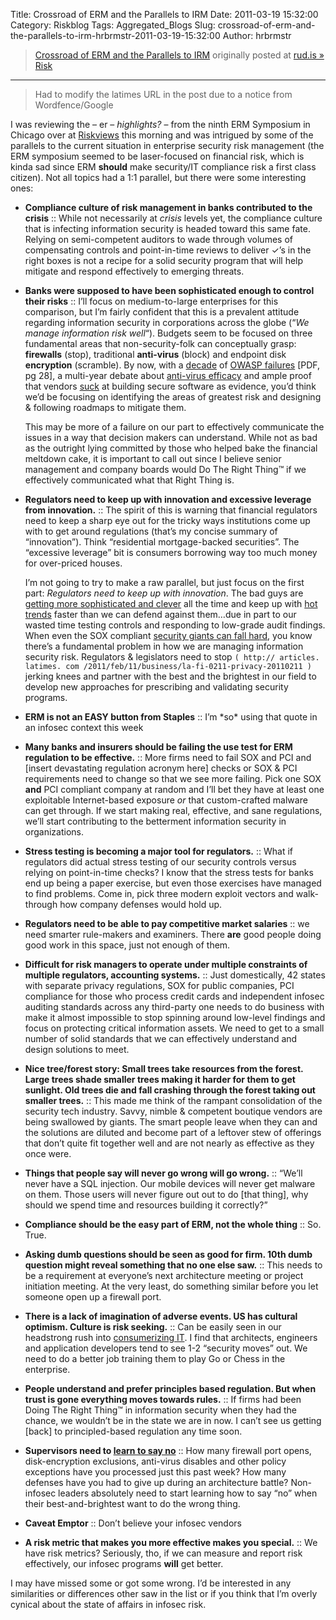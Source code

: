 Title: Crossroad of ERM and the Parallels to IRM
Date: 2011-03-19 15:32:00
Category: Riskblog
Tags: Aggregated_Blogs
Slug: crossroad-of-erm-and-the-parallels-to-irm-hrbrmstr-2011-03-19-15:32:00
Author: hrbrmstr

>[Crossroad of ERM and the Parallels to IRM](http://rud.is/b/2011/03/19/crossroad-of-erm-and-the-parallels-to-irm/) originally posted at [rud.is » Risk](http://rud.is/b)
***
> Had to modify the latimes URL in the post due to a notice from Wordfence/Google

I was reviewing the – er – *highlights?* – from the ninth ERM Symposium in Chicago over at [Riskviews](http://riskviews.wordpress.com/2011/03/18/crossroad-of-erm/) this morning and was intrigued by some of the parallels to the current situation in enterprise security risk management (the ERM symposium seemed to be laser-focused on financial risk, which is kinda sad since ERM **should** make security/IT compliance risk a first class citizen). Not all topics had a 1:1 parallel, but there were some interesting ones:

-   **Compliance culture of risk management in banks contributed to the crisis** :: While not necessarily at *crisis* levels yet, the compliance culture that is infecting information security is headed toward this same fate. Relying on semi-competent auditors to wade through volumes of compensating controls and point-in-time reviews to deliver ✓’s in the right boxes is not a recipe for a solid security program that will help mitigate and respond effectively to emerging threats.

-   **Banks were supposed to have been sophisticated enough to control their risks** :: I’ll focus on medium-to-large enterprises for this comparison, but I’m fairly confident that this is a prevalent attitude regarding information security in corporations across the globe (“*We manage information risk well*“). Budgets seem to be focused on three fundamental areas that non-security-folk can conceptually grasp: **firewalls** (stop), traditional **anti-virus** (block) and endpoint disk **encryption** (scramble). By now, with a [decade](http://www.curphey.com/2011/02/owasp-has-it-reached-a-tipping-point/) of [OWASP failures](http://www.verizonbusiness.com/resources/reports/rp_2010-DBIR-combined-reports_en_xg.pdf) [PDF, pg 28], a multi-year debate about [anti-virus efficacy](http://isc.incidents.org/diary.html?storyid=4808) and ample proof that vendors [suck](http://web.nvd.nist.gov/view/vuln/search-results?query=adobe&search_type=all&cves=on) at building secure software as evidence, you’d think we’d be focusing on identifying the areas of greatest risk and designing & following roadmaps to mitigate them.

    This may be more of a failure on our part to effectively communicate the issues in a way that decision makers can understand. While not as bad as the outright lying committed by those who helped bake the financial meltdown cake, it is important to call out since I believe senior management and company boards would Do The Right Thing™ if we effectively communicated what that Right Thing is.

-   **Regulators need to keep up with innovation and excessive leverage from innovation.** :: The spirit of this is warning that financial regulators need to keep a sharp eye out for the tricky ways institutions come up with to get around regulations (that’s my concise summary of “innovation”). Think “residential mortgage-backed securities”. The “excessive leverage” bit is consumers borrowing way too much money for over-priced houses.

    I’m not going to try to make a raw parallel, but just focus on the first part: *Regulators need to keep up with innovation*. The bad guys are [getting more sophisticated and clever](http://www.bankinfosecurity.com/p_print.php?t=a&id=2019) all the time and keep up with [hot trends](http://www.androidpolice.com/2011/03/01/the-mother-of-all-android-malware-has-arrived-stolen-apps-released-to-the-market-that-root-your-phone-steal-your-data-and-open-backdoor/) faster than we can defend against them…due in part to our wasted time testing controls and responding to low-grade audit findings. When even the SOX compliant [security giants can fall hard](http://www.networkworld.com/news/2011/031811-rsa-hack-faq.html?page=1), you know there’s a fundamental problem in how we are managing information security risk. Regulators & legislators need to stop `( http:// articles. latimes. com /2011/feb/11/business/la-fi-0211-privacy-20110211 )` jerking knees and partner with the best and the brightest in our field to develop new approaches for prescribing and validating security programs.

-   **ERM is not an EASY button from Staples** :: I’m \*so\* using that quote in an infosec context this week

-   **Many banks and insurers should be failing the use test for ERM regulation to be effective.** :: More firms need to fail SOX and PCI and [insert devastating regulation acronym here] checks or SOX & PCI requirements need to change so that we see more failing. Pick one SOX **and** PCI compliant company at random and I’ll bet they have at least one exploitable Internet-based exposure *or* that custom-crafted malware can get through. If we start making real, effective, and sane regulations, we’ll start contributing to the betterment information security in organizations.

-   **Stress testing is becoming a major tool for regulators.** :: What if regulators did actual stress testing of our security controls versus relying on point-in-time checks? I know that the stress tests for banks end up being a paper exercise, but even those exercises have managed to find problems. Come in, pick three modern exploit vectors and walk-through how company defenses would hold up.

-   **Regulators need to be able to pay competitive market salaries** :: we need smarter rule-makers and examiners. There **are** good people doing good work in this space, just not enough of them.

-   **Difficult for risk managers to operate under multiple constraints of multiple regulators, accounting systems.** :: Just domestically, 42 states with separate privacy regulations, SOX for public companies, PCI compliance for those who process credit cards and independent infosec auditing standards across any third-party one needs to do business with make it almost impossible to stop spinning around low-level findings and focus on protecting critical information assets. We need to get to a small number of solid standards that we can effectively understand and design solutions to meet.

-   **Nice tree/forest story: Small trees take resources from the forest. Large trees shade smaller trees making it harder for them to get sunlight. Old trees die and fall crashing through the forest taking out smaller trees.** :: This made me think of the rampant consolidation of the security tech industry. Savvy, nimble & competent boutique vendors are being swallowed by giants. The smart people leave when they can and the solutions are diluted and become part of a leftover stew of offerings that don’t quite fit together well and are not nearly as effective as they once were.

-   **Things that people say will never go wrong will go wrong.** :: “We’ll never have a SQL injection. Our mobile devices will never get malware on them. Those users will never figure out out to do [that thing], why should we spend time and resources building it correctly?”

-   **Compliance should be the easy part of ERM, not the whole thing** :: So. True.

-   **Asking dumb questions should be seen as good for firm. 10th dumb question might reveal something that no one else saw.** :: This needs to be a requirement at everyone’s next architecture meeting or project initiation meeting. At the very least, do something similar before you let someone open up a firewall port.

-   **There is a lack of imagination of adverse events. US has cultural optimism. Culture is risk seeking.** :: Can be easily seen in our headstrong rush into [consumerizing IT](http://blogs.cisco.com/datacenter/consumerization-of-enterprise-it-drives-demand-for-unified-virtualization-architecture/). I find that architects, engineers and application developers tend to see 1-2 “security moves” out. We need to do a better job training them to play Go or Chess in the enterprise.

-   **People understand and prefer principles based regulation. But when trust is gone everything moves towards rules.** :: If firms had been Doing The Right Thing™ in information security when they had the chance, we wouldn’t be in the state we are in now. I can’t see us getting [back] to principled-based regulation any time soon.

-   **Supervisors need to [learn to say no](http://www.google.com/url?sa=t&source=web&cd=1&sqi=2&ved=0CBQQFjAA&url=http%3A%2F%2Fwww.imf.org%2Fexternal%2Fpubs%2Fft%2Fspn%2F2010%2Fspn1008.pdf&rct=j&q=learning%20to%20say%20no%20imf&ei=FJqDTeP6M4fpgAfr44HUCA&usg=AFQjCNHrpFQOY9yTtjIXug3AOv_mSuu3Sg&sig2=1_YKXEAbPgfEedcWbHjNGA&cad=rja)** :: How many firewall port opens, disk-encryption exclusions, anti-virus disables and other policy exceptions have you processed just this past week? How many defenses have you had to give up during an architecture battle? Non-infosec leaders absolutely need to start learning how to say “no” when their best-and-brightest want to do the wrong thing.

-   **Caveat Emptor** :: Don’t believe your infosec vendors

-   **A risk metric that makes you more effective makes you special.** :: We have risk metrics? Seriously, tho, if we can measure and report risk effectively, our infosec programs **will** get better.

I may have missed some or got some wrong. I’d be interested in any similarities or differences other saw in the list or if you think that I’m overly cynical about the state of affairs in infosec risk.

